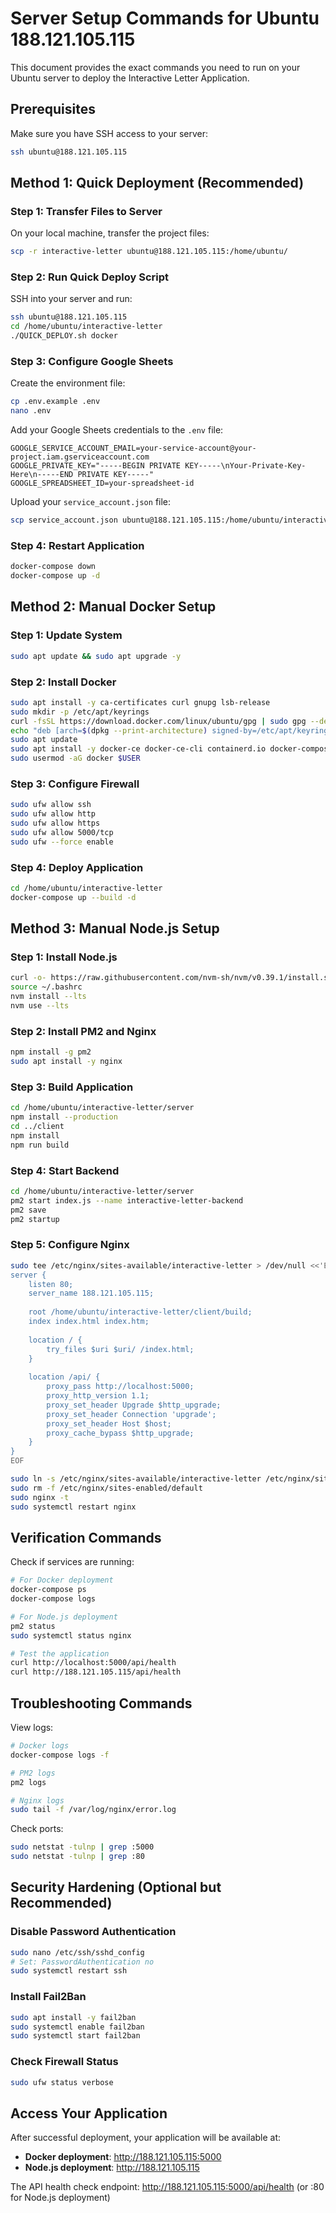 # Server Setup Commands for Ubuntu 188.121.105.115

This document provides the exact commands you need to run on your Ubuntu server to deploy the Interactive Letter Application.

## Prerequisites

Make sure you have SSH access to your server:
```bash
ssh ubuntu@188.121.105.115
```

## Method 1: Quick Deployment (Recommended)

### Step 1: Transfer Files to Server

On your local machine, transfer the project files:
```bash
scp -r interactive-letter ubuntu@188.121.105.115:/home/ubuntu/
```

### Step 2: Run Quick Deploy Script

SSH into your server and run:
```bash
ssh ubuntu@188.121.105.115
cd /home/ubuntu/interactive-letter
./QUICK_DEPLOY.sh docker
```

### Step 3: Configure Google Sheets

Create the environment file:
```bash
cp .env.example .env
nano .env
```

Add your Google Sheets credentials to the `.env` file:
```env
GOOGLE_SERVICE_ACCOUNT_EMAIL=your-service-account@your-project.iam.gserviceaccount.com
GOOGLE_PRIVATE_KEY="-----BEGIN PRIVATE KEY-----\nYour-Private-Key-Here\n-----END PRIVATE KEY-----"
GOOGLE_SPREADSHEET_ID=your-spreadsheet-id
```

Upload your `service_account.json` file:
```bash
scp service_account.json ubuntu@188.121.105.115:/home/ubuntu/interactive-letter/server/
```

### Step 4: Restart Application

```bash
docker-compose down
docker-compose up -d
```

## Method 2: Manual Docker Setup

### Step 1: Update System
```bash
sudo apt update && sudo apt upgrade -y
```

### Step 2: Install Docker
```bash
sudo apt install -y ca-certificates curl gnupg lsb-release
sudo mkdir -p /etc/apt/keyrings
curl -fsSL https://download.docker.com/linux/ubuntu/gpg | sudo gpg --dearmor -o /etc/apt/keyrings/docker.gpg
echo "deb [arch=$(dpkg --print-architecture) signed-by=/etc/apt/keyrings/docker.gpg] https://download.docker.com/linux/ubuntu $(lsb_release -cs) stable" | sudo tee /etc/apt/sources.list.d/docker.list > /dev/null
sudo apt update
sudo apt install -y docker-ce docker-ce-cli containerd.io docker-compose-plugin
sudo usermod -aG docker $USER
```

### Step 3: Configure Firewall
```bash
sudo ufw allow ssh
sudo ufw allow http
sudo ufw allow https
sudo ufw allow 5000/tcp
sudo ufw --force enable
```

### Step 4: Deploy Application
```bash
cd /home/ubuntu/interactive-letter
docker-compose up --build -d
```

## Method 3: Manual Node.js Setup

### Step 1: Install Node.js
```bash
curl -o- https://raw.githubusercontent.com/nvm-sh/nvm/v0.39.1/install.sh | bash
source ~/.bashrc
nvm install --lts
nvm use --lts
```

### Step 2: Install PM2 and Nginx
```bash
npm install -g pm2
sudo apt install -y nginx
```

### Step 3: Build Application
```bash
cd /home/ubuntu/interactive-letter/server
npm install --production
cd ../client
npm install
npm run build
```

### Step 4: Start Backend
```bash
cd /home/ubuntu/interactive-letter/server
pm2 start index.js --name interactive-letter-backend
pm2 save
pm2 startup
```

### Step 5: Configure Nginx
```bash
sudo tee /etc/nginx/sites-available/interactive-letter > /dev/null <<'EOF'
server {
    listen 80;
    server_name 188.121.105.115;
    
    root /home/ubuntu/interactive-letter/client/build;
    index index.html index.htm;
    
    location / {
        try_files $uri $uri/ /index.html;
    }
    
    location /api/ {
        proxy_pass http://localhost:5000;
        proxy_http_version 1.1;
        proxy_set_header Upgrade $http_upgrade;
        proxy_set_header Connection 'upgrade';
        proxy_set_header Host $host;
        proxy_cache_bypass $http_upgrade;
    }
}
EOF

sudo ln -s /etc/nginx/sites-available/interactive-letter /etc/nginx/sites-enabled/
sudo rm -f /etc/nginx/sites-enabled/default
sudo nginx -t
sudo systemctl restart nginx
```

## Verification Commands

Check if services are running:
```bash
# For Docker deployment
docker-compose ps
docker-compose logs

# For Node.js deployment
pm2 status
sudo systemctl status nginx

# Test the application
curl http://localhost:5000/api/health
curl http://188.121.105.115/api/health
```

## Troubleshooting Commands

View logs:
```bash
# Docker logs
docker-compose logs -f

# PM2 logs
pm2 logs

# Nginx logs
sudo tail -f /var/log/nginx/error.log
```

Check ports:
```bash
sudo netstat -tulnp | grep :5000
sudo netstat -tulnp | grep :80
```

## Security Hardening (Optional but Recommended)

### Disable Password Authentication
```bash
sudo nano /etc/ssh/sshd_config
# Set: PasswordAuthentication no
sudo systemctl restart ssh
```

### Install Fail2Ban
```bash
sudo apt install -y fail2ban
sudo systemctl enable fail2ban
sudo systemctl start fail2ban
```

### Check Firewall Status
```bash
sudo ufw status verbose
```

## Access Your Application

After successful deployment, your application will be available at:
- **Docker deployment**: http://188.121.105.115:5000
- **Node.js deployment**: http://188.121.105.115

The API health check endpoint: http://188.121.105.115:5000/api/health (or :80 for Node.js deployment)


